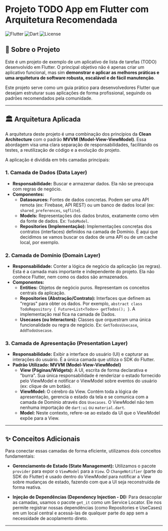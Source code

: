 # Projeto TODO App em Flutter com Arquitetura Recomendada

![Flutter](https://img.shields.io/badge/Flutter-3.x-blue?style=for-the-badge&logo=flutter)
![Dart](https://img.shields.io/badge/Dart-3.x-blue?style=for-the-badge&logo=dart)
![License](https://img.shields.io/badge/License-MIT-green?style=for-the-badge)

## 🎯 Sobre o Projeto

Este é um projeto de exemplo de um aplicativo de lista de tarefas (TODO) desenvolvido em Flutter. O principal objetivo não é apenas criar um aplicativo funcional, mas sim **demonstrar e aplicar as melhores práticas e uma arquitetura de software robusta, escalável e de fácil manutenção**.

Este projeto serve como um guia prático para desenvolvedores Flutter que desejam estruturar suas aplicações de forma profissional, seguindo os padrões recomendados pela comunidade.

---

## 🏛️ Arquitetura Aplicada

A arquitetura deste projeto é uma combinação dos princípios da **Clean Architecture** com o padrão **MVVM (Model-View-ViewModel)**. Essa abordagem visa uma clara separação de responsabilidades, facilitando os testes, a reutilização de código e a evolução do projeto.


A aplicação é dividida em três camadas principais:

### 1. Camada de Dados (Data Layer)

- **Responsabilidade:** Buscar e armazenar dados. Ela não se preocupa com regras de negócio.
- **Componentes:**
    - **Datasources:** Fontes de dados concretas. Podem ser uma API remota (ex: Firebase, API REST) ou um banco de dados local (ex: `shared_preferences`, `sqflite`).
    - **Models:** Representações dos dados brutos, exatamente como vêm da fonte de dados. Ex: `TodoModel`.
    - **Repositories (Implementação):** Implementações concretas dos contratos (interfaces) definidos na camada de Domínio. É aqui que decidimos se vamos buscar os dados de uma API ou de um cache local, por exemplo.

### 2. Camada de Domínio (Domain Layer)

- **Responsabilidade:** Conter a lógica de negócio da aplicação (as regras). Esta é a camada mais importante e independente do projeto. Ela não conhece Flutter, nem como os dados são armazenados.
- **Componentes:**
    - **Entities:** Objetos de negócio puros. Representam os conceitos centrais da aplicação.
    - **Repositories (Abstração/Contrato):** Interfaces que definem as "regras" para obter os dados. Por exemplo, `abstract class TodoRepository { Future<List<Todo>> getTodos(); }`. A implementação real fica na camada de Dados.
    - **Usecases (ou Interactors):** Classes que orquestram uma única funcionalidade ou regra de negócio. Ex: `GetTodosUsecase`, `AddTodoUsecase`.

### 3. Camada de Apresentação (Presentation Layer)

- **Responsabilidade:** Exibir a interface do usuário (UI) e capturar as interações do usuário. É a única camada que utiliza o SDK do Flutter.
- **Padrão Utilizado: MVVM (Model-View-ViewModel)**
    - **View (Páginas/Widgets):** A UI, escrita de forma declarativa e "burra". Sua única responsabilidade é renderizar o estado fornecido pelo ViewModel e notificar o ViewModel sobre eventos do usuário (ex: clique de um botão).
    - **ViewModel:** O cérebro da View. Contém toda a lógica de apresentação, gerencia o estado da tela e se comunica com a camada de Domínio através dos `Usecases`. O ViewModel não tem nenhuma importação de `dart:ui` ou `material.dart`.
    - **Model:** Neste contexto, refere-se ao estado da UI que o ViewModel expõe para a View.

---

## ✨ Conceitos Adicionais

Para conectar essas camadas de forma eficiente, utilizamos dois conceitos fundamentais:

- **Gerenciamento de Estado (State Management):** Utilizamos o pacote `provider` para expor o `ViewModel` para a `View`. O `ChangeNotifier` (parte do SDK do Flutter) é usado dentro do ViewModel para notificar a View sobre mudanças de estado, fazendo com que a UI seja reconstruída de forma reativa.

- **Injeção de Dependências (Dependency Injection - DI):** Para desacoplar as camadas, usamos o pacote `get_it` como um Service Locator. Ele nos permite registrar nossas dependências (como Repositories e UseCases) em um local central e acessá-las de qualquer parte do app sem a necessidade de acoplamento direto.

---
